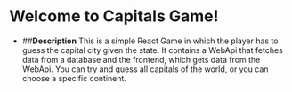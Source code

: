# Welcome to Capitals Game!
* ##**Description**
This is a simple React Game in which the player has to guess the capital city given the state.
It contains a WebApi that fetches data from a database and the frontend, which gets data from the WebApi.
You can try and guess all capitals of the world, or you can choose a specific continent.
